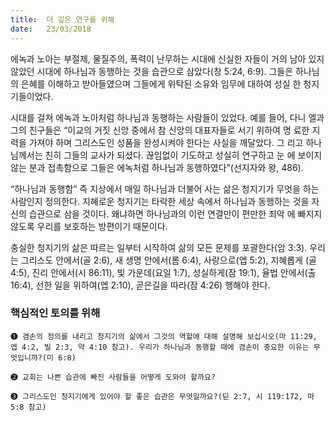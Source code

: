 ```yaml
---
title:  더 깊은 연구를 위해
date:   23/03/2018
---
```


에녹과 노아는 부절제, 물질주의, 폭력이 난무하는 시대에 신실한 자들이 거의 남아
있지 않았던 시대에 하나님과 동행하는 것을 습관으로 삼았다(창 5:24, 6:9). 그들은
하나님의 은혜를 이해하고 받아들였으며 그들에게 위탁된 소유와 임무에 대하여 성실
한 청지기들이었다.

시대를 걸쳐 에녹과 노아처럼 하나님과 동행하는 사람들이 있었다. 예를 들어, 다니
엘과 그의 친구들은 “이교의 거짓 신앙 중에서 참 신앙의 대표자들로 서기 위하여 명
료한 지력을 가져야 하며 그리스도인 성품을 완성시켜야 한다는 사실을 깨달았다. 그
리고 하나님께서는 친히 그들의 교사가 되셨다. 끊임없이 기도하고 성실히 연구하고 눈
에 보이지 않는 분과 접촉함으로 그들은 에녹처럼 하나님과 동행하였다”(선지자와 왕,
486).

“하나님과 동행함” 즉 지상에서 매일 하나님과 더불어 사는 삶은 청지기가 무엇을
하는 사람인지 정의한다. 지혜로운 청지기는 타락한 세상 속에서 하나님과 동행하는
것을 자신의 습관으로 삼을 것이다. 왜냐하면 하나님과의 이런 연결만이 편만한 죄악
에 빠지지 않도록 우리를 보호하는 방편이기 때문이다.

충실한 청지기의 삶은 따르는 일부터 시작하여 삶의 모든 문제를 포괄한다(암 3:3).
우리는 그리스도 안에서(골 2:6), 새 생명 안에서(롬 6:4), 사랑으로(엡 5:2), 지혜롭게
(골 4:5), 진리 안에서(시 86:11), 빛 가운데(요일 1:7), 성실하게(잠 19:1), 율법 안에서(출
16:4), 선한 일을 위하여(엡 2:10), 곧은길을 따라(잠 4:26) 행해야 한다.

### 핵심적인 토의를 위해

`➊ 겸손의 정의를 내리고 청지기의 삶에서 그것의 역할에 대해 설명해
 보십시오(마 11:29, 엡 4:2, 빌 2:3, 약 4:10 참고). 우리가 하나님과
 동행할 때에 겸손이 중요한 이유는 무엇입니까?(미 6:8)`

`➋ 교회는 나쁜 습관에 빠진 사람들을 어떻게 도와야 할까요?`
 
`➌ 그리스도인 청지기에게 있어야 할 좋은 습관은 무엇일까요?(딛 2:7, 시 119:172, 마 5:8 참고)`